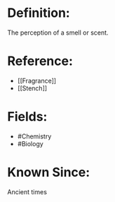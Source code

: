 

# Definition:
The perception of a smell or scent.

# Reference:
- [[Fragrance]]
- [[Stench]]

# Fields: 
- #Chemistry
- #Biology

# Known Since:
Ancient times

